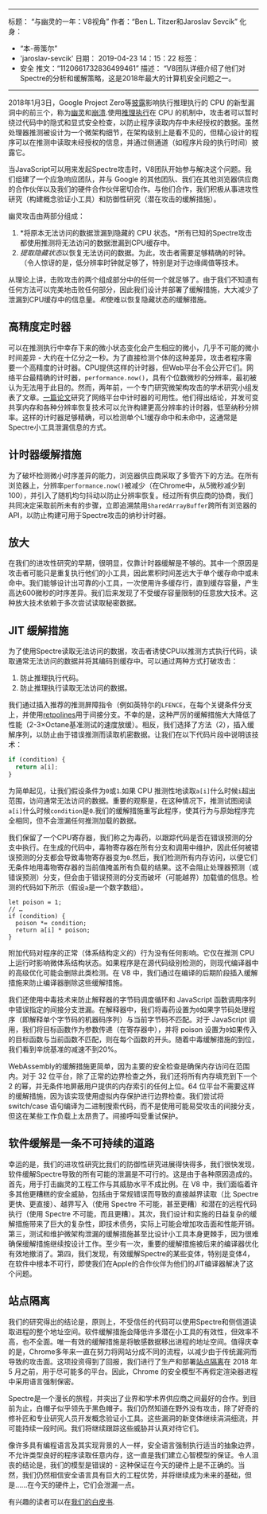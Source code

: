 ***

标题： “与幽灵的一年：V8视角”
作者：“Ben L. Titzer和Jaroslav Sevcik”
化身：

*   “本-蒂策尔”
*   'jaroslav-sevcik'
    日期： 2019-04-23 14：15：22
    标签：
*   安全
    推文：“1120661732836499461”
    描述： “V8团队详细介绍了他们对Spectre的分析和缓解策略，这是2018年最大的计算机安全问题之一。

***

2018年1月3日，Google Project Zero等[披露](https://googleprojectzero.blogspot.com/2018/01/reading-privileged-memory-with-side.html)影响执行推理执行的 CPU 的新型漏洞中的前三个，称为[幽灵](https://spectreattack.com/spectre.pdf)和[崩溃](https://meltdownattack.com/meltdown.pdf).使用[推理执行](https://en.wikipedia.org/wiki/Speculative_execution)在 CPU 的机制中，攻击者可以暂时绕过代码中的隐式和显式安全检查，以防止程序读取内存中未经授权的数据。虽然处理器推测被设计为一个微架构细节，在架构级别上是看不见的，但精心设计的程序可以在推测中读取未经授权的信息，并通过侧通道（如程序片段的执行时间）披露它。

当JavaScript可以用来发起Spectre攻击时，V8团队开始参与解决这个问题。我们组建了一个应急响应团队，并与 Google 的其他团队、我们在其他浏览器供应商的合作伙伴以及我们的硬件合作伙伴密切合作。与他们合作，我们积极从事进攻性研究（构建概念验证小工具）和防御性研究（潜在攻击的缓解措施）。

幽灵攻击由两部分组成：

1.  *将原本无法访问的数据泄漏到隐藏的 CPU 状态。*所有已知的Spectre攻击都使用推测将无法访问的数据泄漏到CPU缓存中。
2.  *提取隐藏状态*以恢复无法访问的数据。为此，攻击者需要足够精确的时钟。（令人惊讶的是，低分辨率时钟就足够了，特别是对于边缘阈值等技术。

从理论上讲，击败攻击的两个组成部分中的任何一个就足够了。由于我们不知道有任何方法可以完美地击败任何部分，因此我们设计并部署了缓解措施，大大减少了泄漏到CPU缓存中的信息量。*和*使难以恢复隐藏状态的缓解措施。

## 高精度定时器

可以在推测执行中幸存下来的微小状态变化会产生相应的微小，几乎不可能的微小时间差异 - 大约在十亿分之一秒。为了直接检测个体的这种差异，攻击者程序需要一个高精度的计时器。CPU提供这样的计时器，但Web平台不会公开它们。网络平台最精确的计时器，`performance.now()`，具有个位数微秒的分辨率，最初被认为无法用于此目的。然而，两年前，一个专门研究微架构攻击的学术研究小组发表了文章。[一篇论文](https://gruss.cc/files/fantastictimers.pdf)研究了网络平台中计时器的可用性。他们得出结论，并发可变共享内存和各种分辨率恢复技术可以允许构建更高分辨率的计时器，低至纳秒分辨率。这样的计时器足够精确，可以检测单个L1缓存命中和未命中，这通常是Spectre小工具泄漏信息的方式。

## 计时器缓解措施

为了破坏检测微小时序差异的能力，浏览器供应商采取了多管齐下的方法。在所有浏览器上，分辨率`performance.now()`被减少（在Chrome中，从5微秒减少到100），并引入了随机均匀抖动以防止分辨率恢复。经过所有供应商的协商，我们共同决定采取前所未有的步骤，立即追溯禁用`SharedArrayBuffer`跨所有浏览器的API，以防止构建可用于Spectre攻击的纳秒计时器。

## 放大

在我们的进攻性研究的早期，很明显，仅靠计时器缓解是不够的。其中一个原因是攻击者可能只是重复执行他们的小工具，因此累积时间差远大于单个缓存命中或未命中。我们能够设计出可靠的小工具，一次使用许多缓存行，直到缓存容量，产生高达600微秒的时序差异。我们后来发现了不受缓存容量限制的任意放大技术。这种放大技术依赖于多次尝试读取秘密数据。

## JIT 缓解措施

为了使用Spectre读取无法访问的数据，攻击者诱使CPU以推测方式执行代码，读取通常无法访问的数据并将其编码到缓存中。可以通过两种方式打破攻击：

1.  防止推理执行代码。
2.  防止推理执行读取无法访问的数据。

我们通过插入推荐的推测屏障指令（例如英特尔的`LFENCE`，在每个关键条件分支上，并使用[retpolines](https://support.google.com/faqs/answer/7625886)用于间接分支。不幸的是，这种严厉的缓解措施大大降低了性能（2-3×Octane基准测试的速度放缓）。相反，我们选择了方法（2），插入缓解序列，以防止由于错误推测而读取机密数据。让我们在以下代码片段中说明该技术：

```js
if (condition) {
  return a[i];
}
```

为简单起见，让我们假设条件为`0`或`1`.如果 CPU 推测性地读取`a[i]`什么时候`i`超出范围，访问通常无法访问的数据。重要的观察是，在这种情况下，推测试图阅读`a[i]`什么时候`condition`是`0`.我们的缓解措施重写此程序，使其行为与原始程序完全相同，但不会泄漏任何推测加载的数据。

我们保留了一个CPU寄存器，我们称之为毒药，以跟踪代码是否在错误预测的分支中执行。在生成的代码中，毒物寄存器在所有分支和调用中维护，因此任何被错误预测的分支都会导致毒物寄存器变为`0`.然后，我们检测所有内存访问，以便它们无条件地用毒物寄存器的当前值掩盖所有负载的结果。这不会阻止处理器预测（或错误预测）分支，但会由于错误预测的分支而破坏（可能越界）加载值的信息。检测的代码如下所示（假设`a`是一个数字数组）。

```js/0,3,4
let poison = 1;
// …
if (condition) {
  poison *= condition;
  return a[i] * poison;
}
```

附加代码对程序的正常（体系结构定义的）行为没有任何影响。它仅在推测 CPU 上运行时影响微体系结构状态。如果程序是在源代码级别检测的，则现代编译器中的高级优化可能会删除此类检测。在 V8 中，我们通过在编译的后期阶段插入缓解措施来防止编译器删除这些缓解措施。

我们还使用中毒技术来防止解释器的字节码调度循环和 JavaScript 函数调用序列中错误指定的间接分支泄漏。在解释器中，我们将毒药设置为`0`如果字节码处理程序（即解释单个字节码的机器码序列）与当前字节码不匹配。对于 JavaScript 调用，我们将目标函数作为参数传递（在寄存器中），并将 poison 设置为`0`如果传入的目标函数与当前函数不匹配，则在每个函数的开头。随着中毒缓解措施的到位，我们看到辛烷基准的减速不到20%。

WebAssembly的缓解措施更简单，因为主要的安全检查是确保内存访问在范围内。对于 32 位平台，除了正常的边界检查之外，我们还将所有内存填充到下一个 2 的幂，并无条件地屏蔽用户提供的内存索引的任何上位。64 位平台不需要这样的缓解措施，因为该实现使用虚拟内存保护进行边界检查。我们尝试将 switch/case 语句编译为二进制搜索代码，而不是使用可能易受攻击的间接分支，但这在某些工作负载上太昂贵了。间接呼叫受重试保护。

## 软件缓解是一条不可持续的道路

幸运的是，我们的进攻性研究比我们的防御性研究进展得快得多，我们很快发现，软件缓解Spectre导致的所有可能的泄漏是不可行的。这是由于各种原因造成的。首先，用于打击幽灵的工程工作与其威胁水平不成比例。在 V8 中，我们面临着许多其他更糟糕的安全威胁，包括由于常规错误而导致的直接越界读取（比 Spectre 更快、更直接）、越界写入（使用 Spectre 不可能，甚至更糟）和潜在的远程代码执行（使用 Spectre 不可能，而且更糟）。其次，我们设计和实施的日益复杂的缓解措施带来了巨大的复杂性，即技术债务，实际上可能会增加攻击面和性能开销。第三，测试和维护微架构泄漏的缓解措施甚至比设计小工具本身更棘手，因为很难确保缓解措施继续按设计工作。至少有一次，重要的缓解措施被后来的编译器优化有效地撤消了。第四，我们发现，有效缓解Spectre的某些变体，特别是变体4，在软件中根本不可行，即使我们在Apple的合作伙伴为他们的JIT编译器解决了这个问题。

## 站点隔离

我们的研究得出的结论是，原则上，不受信任的代码可以使用Spectre和侧信道读取进程的整个地址空间。软件缓解措施会降低许多潜在小工具的有效性，但效率不高，也不全面。唯一有效的缓解措施是将敏感数据移出进程的地址空间。值得庆幸的是，Chrome多年来一直在努力将网站分成不同的流程，以减少由于传统漏洞而导致的攻击面。这项投资得到了回报，我们进行了生产和部署[站点隔离](https://developers.google.com/web/updates/2018/07/site-isolation)在 2018 年 5 月之前，用于尽可能多的平台。因此，Chrome 的安全模型不再假定渲染器进程中采用语言强制保密。

Spectre是一个漫长的旅程，并突出了业界和学术界供应商之间最好的合作。到目前为止，白帽子似乎领先于黑色帽子。我们仍然知道在野外没有攻击，除了好奇的修补匠和专业研究人员开发概念验证小工具。这些漏洞的新变体继续涓涓细流，并可能持续一段时间。我们将继续跟踪这些威胁并认真对待它们。

像许多具有编程语言及其实现背景的人一样，安全语言强制执行适当的抽象边界，不允许类型良好的程序读取任意内存，这一直是我们建立心智模型的保证。令人沮丧的结论是，我们的模型是错误的 - 这种保证在今天的硬件上是不正确的。当然，我们仍然相信安全语言具有巨大的工程优势，并将继续成为未来的基础，但是......在今天的硬件上，它们会泄漏一点。

有兴趣的读者可以在[我们的白皮书](https://arxiv.org/pdf/1902.05178.pdf).
